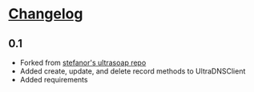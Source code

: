 # [Changelog](https://github.com/zoidbergwill/ultrasoap)

## 0.1
* Forked from [stefanor's ultrasoap repo](https://github.com/stefanor/ultrasoap)
* Added create, update, and delete record methods to UltraDNSClient
* Added requirements
